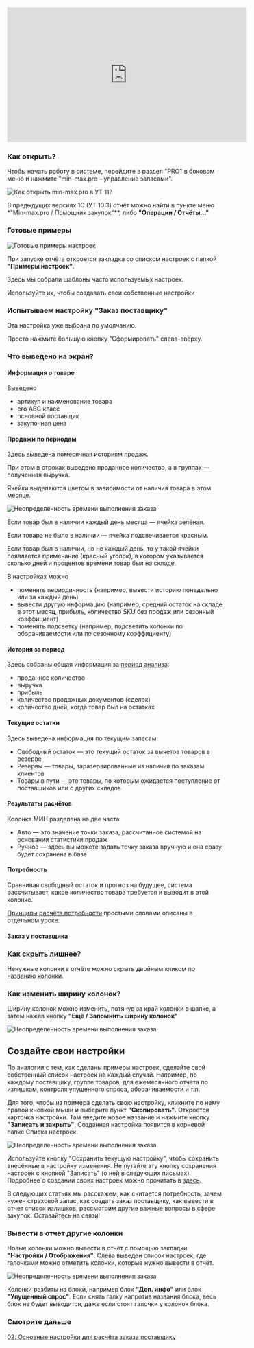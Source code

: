 <iframe width="560" height="315" src="https://www.youtube.com/embed/zGDnClh1sRg" title="YouTube video player" frameborder="0" allow="accelerometer; autoplay; clipboard-write; encrypted-media; gyroscope; picture-in-picture" allowfullscreen></iframe>


### Как открыть?
Чтобы начать работу в системе, перейдите в раздел "PRO" в боковом меню и нажмите "min-max.pro – управление запасами".  

![Как открыть min-max.pro в УТ 11?](https://thumb.tildacdn.com/tild3832-3434-4438-a463-633363626134/-/resize/760x/-/format/webp/2020-11-20_14-52-55_.png)


В предыдущих версиях 1С (УТ 10.3) отчёт можно найти в пункте меню *"Min-max.pro / Помощник закупок"**, либо **"Операции / Отчёты…"**

### Готовые примеры

![Готовые примеры настроек](https://thumb.tildacdn.com/tild6165-3264-4463-a437-323533656566/-/resize/760x/-/format/webp/2021-05-14_11-31-08.png)

При запуске отчёта откроется закладка со списком настроек с папкой **"Примеры настроек"**.

Здесь мы собрали шаблоны часто используемых настроек. 

Используйте их, чтобы создавать свои собственные настройки

### Испытываем настройку "Заказ поставщику"

Эта настройка уже выбрана по умолчанию.

Просто нажмите большую кнопку "Сформировать" слева-вверху.

### Что выведено на экран?
#### Информация о товаре
Выведено
- артикул и наименование товара
- его ABC класс
- основной поставщик
- закупочная цена

#### Продажи по периодам
 
Здесь выведена помесячная историям продаж.

При этом в строках выведено проданное количество, а в группах — полученная выручка.

Ячейки выделяются цветом в зависимости от наличия товара в этом месяце.  

![Неопределенность времени выполнения заказа](https://thumb.tildacdn.com/tild6565-3965-4438-b232-346334353361/-/resize/760x/-/format/webp/2021-05-11_15-24-30.png)

Если товар был в наличии каждый день месяца — ячейка зелёная.  
  
Если товара не было в наличии — ячейка подсвечивается красным.  
  
Если товар был в наличии, но не каждый день, то у такой ячейки появляется примечание (красный уголок), в котором указывается сколько дней и процентов времени товар был на складе.  

В настройках можно
- поменять периодичность (например, вывести историю понедельно или за каждый день)
- вывести другую информацию (например, средний остаток на складе в этот месяц, прибыль, количество SKU без продаж или сезонный коэффициент)
- поменять подсветку (например, подсветить колонки по оборачиваемости или по сезонному коэффициенту)

#### История за период
Здесь собраны общая информация за [период анализа](02.%20Основные%20настройки%20для%20расчёта%20заказа%20поставщику#Период%20анализа):
- проданное количество
- выручка
- прибыль
- количество продажных документов (сделок)
- количество дней, когда товар был на остатках

#### Текущие остатки
Здесь выведена информация по текущим запасам:
- Свободный остаток — это текущий остаток за вычетов товаров в резерве
- Резервы — товары, заразервированные из наличия по заказам клиентов
- Товары в пути — это товары, по которым ожидается поступление от поставщиков или с других складов

#### Результаты расчётов
Колонка МИН разделена на две часта: 
- Авто — это значение точки заказа, рассчитанное системой на основании статистики продаж
- Ручное — здесь вы можете задать точку заказа вручную и она сразу будет сохранена в базе

#### Потребность
Сравнивая свободный остаток и прогноз на будущее, система рассчитывает, какое количество товара требуется и выводит в этой колонке.

[Принципы расчёта потребности](02.%20Основные%20настройки%20для%20расчёта%20заказа%20поставщику.md) простыми словами описаны в отдельном уроке.

#### Заказ у поставщика


### Как скрыть лишнее?

Ненужные колонки в отчёте можно скрыть двойным кликом по названию колонки.  

### Как изменить ширину колонок?
  
Ширину колонок можно изменить, потянув за край колонки в шапке, а затем нажав кнопку **"Ещё / Запомнить ширину колонок"**  

![Неопределенность времени выполнения заказа](https://thumb.tildacdn.com/tild3365-3561-4461-a638-643132653332/-/resize/760x/-/format/webp/2020-11-20_11-54-46_.png)




## Создайте свои настройки  

По аналогии с тем, как сделаны примеры настроек, сделайте свой собственный список настроек на каждый случай. Например, по каждому поставщику, группе товаров, для ежемесячного отчета по излишкам, контроля упущенного спроса, оборачиваемости и т.п.  
  
Для того, чтобы из примера сделать свою настройку, кликните по нему правой кнопкой мыши и выберите пункт **"Скопировать"**. Откроется карточка настройки. Там введите новое название и нажмите кнопку **"Записать и закрыть"**. Созданная настройка появится в корневой папке Списка настроек.  

![Неопределенность времени выполнения заказа](https://thumb.tildacdn.com/tild3065-6332-4262-b261-656235313764/-/resize/760x/-/format/webp/2021-05-13_15-32-16.png)

Используйте кнопку "Сохранить текущую настройку", чтобы сохранить внесённые в настройку изменения. Не путайте эту кнопку сохранения настроек с кнопкой "Записать" (о ней в следующих письмах). Подробнее о создании своих настроек можно прочитать в [здесь](https://min-max.pro/school/tpost/uannnisma1-sohranenie-nastroek).  
  
В следующих статьях мы расскажем, как считается потребность, зачем нужен страховой запас, как создать заказ поставщику, как вывести в отчет список излишков, рассмотрим другие важные вопросы в сфере закупок. Оставайтесь на связи!


### Вывести в отчёт другие колонки

Новые колонки можно вывести в отчёт с помощью закладки **"Настройки / Отображения"**. Слева выведен список настроек, где галочками можно отметить колонки, которые нужно вывести в отчёт.  

![Неопределенность времени выполнения заказа](https://thumb.tildacdn.com/tild6532-3835-4336-b063-626562653961/-/resize/760x/-/format/webp/2021-05-13_17-02-24.png)

Колонки разбиты на блоки, например блок **"Доп. инфо"** или блок **"Упущенный спрос"**. Если снять галку напротив названия блока, весь блок не будет выводится, даже если стоят галочки у колонок блока.  


### Смотрите дальше
[02. Основные настройки для расчёта заказа поставщику](02.%20Основные%20настройки%20для%20расчёта%20заказа%20поставщику.md)